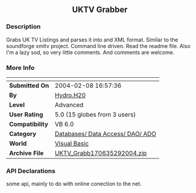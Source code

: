 ﻿<div align="center">

## UKTV Grabber


</div>

### Description

Grabs UK TV Listings and parses it into and XML format. Similar to the soundforge xmltv project. Command line driven. Read the readme file. Also I'm a lazy sod, so very little comments. And comments are welcome.
 
### More Info
 


<span>             |<span>
---                |---
**Submitted On**   |2004-02-08 16:57:36
**By**             |[Hydro\.H20](https://github.com/Planet-Source-Code/PSCIndex/blob/master/ByAuthor/hydro-h20.md)
**Level**          |Advanced
**User Rating**    |5.0 (15 globes from 3 users)
**Compatibility**  |VB 6\.0
**Category**       |[Databases/ Data Access/ DAO/ ADO](https://github.com/Planet-Source-Code/PSCIndex/blob/master/ByCategory/databases-data-access-dao-ado__1-6.md)
**World**          |[Visual Basic](https://github.com/Planet-Source-Code/PSCIndex/blob/master/ByWorld/visual-basic.md)
**Archive File**   |[UKTV\_Grabb170635292004\.zip](https://github.com/Planet-Source-Code/hydro-h20-uktv-grabber__1-51621/archive/master.zip)

### API Declarations

some api, mainly to do with online conection to the net.





